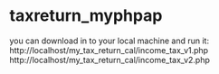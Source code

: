 # taxreturn_myphpap
you can download in to your local machine and run it:
  http://localhost/my_tax_return_cal/income_tax_v1.php
  http://localhost/my_tax_return_cal/income_tax_v2.php

